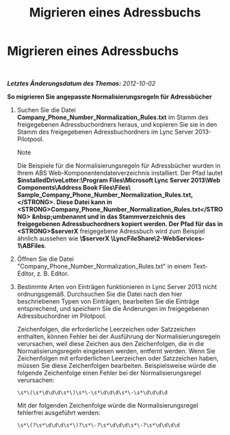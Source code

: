 ﻿---
title: Migrieren eines Adressbuchs
TOCTitle: Migrieren eines Adressbuchs
ms:assetid: b6e000ce-8b2e-460c-8a8b-000254b9d778
ms:mtpsurl: https://technet.microsoft.com/de-de/library/JJ205198(v=OCS.15)
ms:contentKeyID: 49295171
ms.date: 05/19/2016
mtps_version: v=OCS.15
ms.translationtype: HT
---

# Migrieren eines Adressbuchs

 

_**Letztes Änderungsdatum des Themas:** 2012-10-02_

**So migrieren Sie angepasste Normalisierungsregeln für Adressbücher**

1.  Suchen Sie die Datei **Company\_Phone\_Number\_Normalization\_Rules.txt** im Stamm des freigegebenen Adressbuchordners heraus, und kopieren Sie sie in den Stamm des freigegebenen Adressbuchordners im Lync Server 2013-Pilotpool.
    

    > [!NOTE]
    > Die Beispiele für die Normalisierungsregeln für Adressbücher wurden in Ihrem ABS Web-Komponentendateiverzeichnis installiert. Der Pfad lautet <STRONG>$installedDriveLetter:\Program Files\Microsoft Lync Server 2013\Web Components\Address Book Files\Files\ Sample_Company_Phone_Number_Normalization_Rules.txt,</STRONG>. Diese Datei kann in <STRONG>Company_Phone_Number_Normalization_Rules.txt</STRONG> &nbsp;umbenannt und in das Stammverzeichnis des freigegebenen Adressbuchordners kopiert werden. Der Pfad für das in <STRONG>$serverX</STRONG> freigegebene Adressbuch wird zum Beispiel ähnlich aussehen wie <STRONG>\\$serverX \LyncFileShare\2-WebServices-1\ABFiles</STRONG>.



2.  Öffnen Sie die Datei "Company\_Phone\_Number\_Normalization\_Rules.txt" in einem Text-Editor, z. B. Editor.

3.  Bestimmte Arten von Einträgen funktionieren in Lync Server 2013 nicht ordnungsgemäß. Durchsuchen Sie die Datei nach den hier beschriebenen Typen von Einträgen, bearbeiten Sie die Einträge entsprechend, und speichern Sie die Änderungen im freigegebenen Adressbuchordner im Pilotpool.
    
    Zeichenfolgen, die erforderliche Leerzeichen oder Satzzeichen enthalten, können Fehler bei der Ausführung der Normalisierungsregeln verursachen, weil diese Zeichen aus den Zeichenfolgen, die in die Normalisierungsregeln eingelesen werden, entfernt werden. Wenn Sie Zeichenfolgen mit erforderlichen Leerzeichen oder Satzzeichen haben, müssen Sie diese Zeichenfolgen bearbeiten. Beispielsweise würde die folgende Zeichenfolge einen Fehler bei der Normalisierungsregel verursachen:
    
        \s*\(\s*\d\d\d\s*\)\s*\-\s*\d\d\d\s*\-\s*\d\d\d\d
    
    Mit der folgenden Zeichenfolge würde die Normalisierungsregel fehlerfrei ausgeführt werden:
    
        \s*\(?\s*\d\d\d\s*\)?\s*\-?\s*\d\d\d\s*\-?\s*\d\d\d\d

